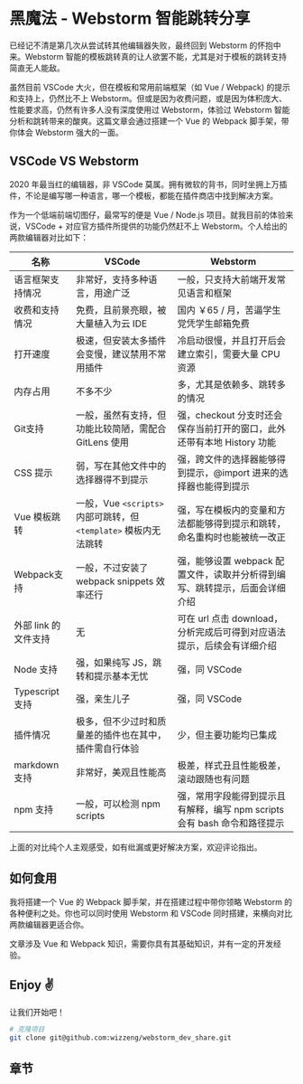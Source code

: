 # 黑魔法 - Webstorm 智能跳转分享

已经记不清是第几次从尝试转其他编辑器失败，最终回到 Webstorm 的怀抱中来。Webstorm 智能的模板跳转真的让人欲罢不能，尤其是对于模板的跳转支持简直无人能敌。

虽然目前 VSCode 大火，但在模板和常用前端框架（如 Vue / Webpack) 的提示和支持上，仍然比不上 Webstorm。但或是因为收费问题，或是因为体积庞大、性能要求高，仍然有许多人没有深度使用过 Webstorm，体验过 Webstorm 智能分析和跳转带来的酸爽。这篇文章会通过搭建一个 Vue 的 Webpack 脚手架，带你体会 Webstorm 强大的一面。

## VSCode VS Webstorm

2020 年最当红的编辑器，非 VSCode 莫属。拥有微软的背书，同时坐拥上万插件，不论是编写哪一种语言，哪一个模板，都能在插件商店中找到解决方案。

作为一个低端前端切图仔，最常写的便是 Vue / Node.js 项目。就我目前的体验来说，VSCode + 对应官方插件所提供的功能仍然赶不上 Webstorm。个人给出的两款编辑器对比如下：

|名称|VSCode|Webstorm|
|----|----|----|
|语言框架支持情况| 非常好，支持多种语言，用途广泛 | 一般，只支持大前端开发常见语言和框架 |
|收费和支持情况| 免费，且前景亮眼，被大量植入为云 IDE| 国内 ￥65 / 月，苦逼学生党凭学生邮箱免费|
| 打开速度 | 极速，但安装太多插件会变慢，建议禁用不常用插件 | 冷启动很慢，并且打开后会建立索引，需要大量 CPU 资源|
| 内存占用 | 不多不少 | 多，尤其是依赖多、跳转多的情况|
|Git支持|一般，虽然有支持，但功能比较简陋，需配合 GitLens 使用| 强，checkout 分支时还会保存当前打开的窗口，此外还带有本地 History 功能 |
|CSS 提示| 弱，写在其他文件中的选择器得不到提示| 强，跨文件的选择器能够得到提示，@import 进来的选择器也能得到提示|
|Vue 模板跳转|一般，Vue `<scripts>` 内部可跳转，但 `<template>` 模板内无法跳转| 强，写在模板内的变量和方法都能够得到提示和跳转，命名重构时也能被统一改正|
|Webpack支持| 一般，不过安装了 webpack snippets 效率还行| 强，能够设置 webpack 配置文件，读取并分析得到编写、跳转提示，后面会详细介绍|
| 外部 link 的文件支持| 无 | 可在 url 点击 download，分析完成后可得到对应语法提示，后续会有详细介绍|
| Node 支持| 强，如果纯写 JS，跳转和提示基本无忧 | 强，同 VSCode |
| Typescript 支持| 强，亲生儿子 | 强，同 VSCode |
| 插件情况 | 极多，但不少过时和质量差的插件也在其中，插件需自行体验 | 少，但主要功能均已集成 |
| markdown 支持| 非常好，美观且性能高 | 极差，样式丑且性能极差，滚动跟随也有问题 |
| npm 支持 | 一般，可以检测 npm scripts | 强，常用字段能得到提示且有解释，编写 npm scripts 会有 bash 命令和路径提示|

上面的对比纯个人主观感受，如有纰漏或更好解决方案，欢迎评论指出。

## 如何食用

我将搭建一个 Vue 的 Webpack 脚手架，并在搭建过程中带你领略 Webstorm 的各种便利之处。你也可以同时使用 Webstorm 和 VSCode 同时搭建，来横向对比两款编辑器更适合你。

文章涉及 Vue 和 Webpack 知识，需要你具有其基础知识，并有一定的开发经验。

## Enjoy ✌️

让我们开始吧！

```bash
# 克隆项目
git clone git@github.com:wizzeng/webstorm_dev_share.git
```

## 章节


